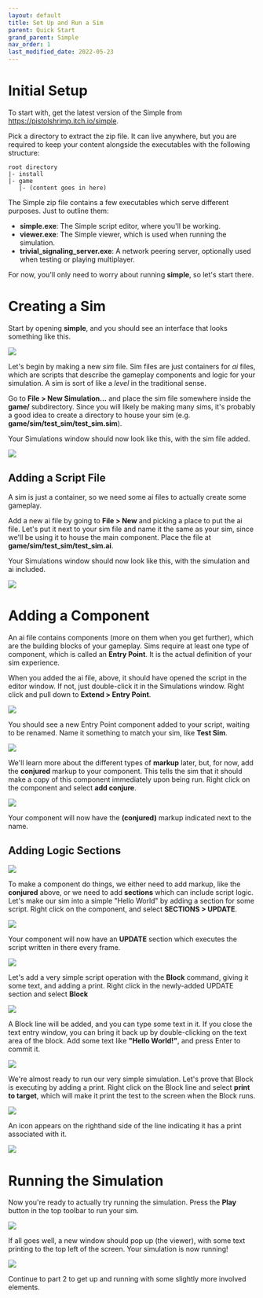 ```yaml
---
layout: default
title: Set Up and Run a Sim
parent: Quick Start
grand_parent: Simple
nav_order: 1
last_modified_date: 2022-05-23
---
```


# Initial Setup

To start with, get the latest version of the Simple from <https://pistolshrimp.itch.io/simple>.

Pick a directory to extract the zip file. It can live anywhere, but you are required to keep your content alongside the executables with the following structure:

```
root directory
|- install
|- game
   |- (content goes in here)
```

The Simple zip file contains a few executables which serve different purposes. Just to outline them:
- **simple.exe**: The Simple script editor, where you'll be working.
- **viewer.exe**: The Simple viewer, which is used when running the simulation.
- **trivial_signaling_server.exe**: A network peering server, optionally used when testing or playing multiplayer.

For now, you'll only need to worry about running **simple**, so let's start there.

# Creating a Sim

Start by opening **simple**, and you should see an interface that looks something like this.

![](/assets/simple/simple_tool_layout.png)

Let's begin by making a new *sim* file. Sim files are just containers for *ai* files, which are scripts that describe the gameplay components and logic for your simulation. A sim is sort of like a *level* in the traditional sense.

Go to **File > New Simulation...** and place the sim file somewhere inside the **game/** subdirectory. Since you will likely be making many sims, it's probably a good idea to create a directory to house your sim (e.g. **game/sim/test_sim/test_sim.sim**).

Your Simulations window should now look like this, with the sim file added.

![](/assets/simple/simple_tool_added_sim.png)


## Adding a Script File

A sim is just a container, so we need some ai files to actually create some gameplay.

Add a new ai file by going to **File > New** and picking a place to put the ai file. Let's put it next to your sim file and name it the same as your sim, since we'll be using it to house the main component. Place the file at **game/sim/test_sim/test_sim.ai**.

Your Simulations window should now look like this, with the simulation and ai included.

![](/assets/simple/simple_tool_added_ai.png)

# Adding a Component

An ai file contains components (more on them when you get further), which are the building blocks of your gameplay. Sims require at least one type of component, which is called an **Entry Point**. It is the actual definition of your sim experience.

When you added the ai file, above, it should have opened the script in the editor window. If not, just double-click it in the Simulations window. Right click and pull down to **Extend > Entry Point**.

![](/assets/simple/simple_tool_entry_point.png)

You should see a new Entry Point component added to your script, waiting to be renamed. Name it something to match your sim, like **Test Sim**.

![](/assets/simple/simple_tool_entry_point_rename.png)

We'll learn more about the different types of **markup** later, but, for now, add the **conjured** markup to your component. This tells the sim that it should make a copy of this component immediately upon being run. Right click on the component and select **add conjure**.

![](/assets/simple/simple_tool_entry_point_conjure.png)

Your component will now have the **(conjured)** markup indicated next to the name.

## Adding Logic Sections

![](/assets/simple/simple_tool_entry_point_conjure2.png)

To make a component do things, we either need to add markup, like the **conjured** above, or we need to add **sections** which can include script logic. Let's make our sim into a simple "Hello World" by adding a section for some script. Right click on the component, and select **SECTIONS > UPDATE**.

![](/assets/simple/simple_tool_entry_point_section.png)

Your component will now have an **UPDATE** section which executes the script written in there every frame.

![](/assets/simple/simple_tool_entry_point_section2.png)

Let's add a very simple script operation with the **Block** command, giving it some text, and adding a print. Right click in the newly-added UPDATE section and select **Block**

![](/assets/simple/simple_tool_entry_point_block.png)

A Block line will be added, and you can type some text in it. If you close the text entry window, you can bring it back up by double-clicking on the text area of the block. Add some text like **"Hello World!"**, and press Enter to commit it.

![](/assets/simple/simple_tool_entry_point_block2.png)

We're almost ready to run our very simple simulation. Let's prove that Block is executing by adding a print. Right click on the Block line and select **print to target**, which will make it print the test to the screen when the Block runs.

![](/assets/simple/simple_tool_entry_point_block3.png)

An icon appears on the righthand side of the line indicating it has a print associated with it.

![](/assets/simple/simple_tool_entry_point_block4.png)

# Running the Simulation

Now you're ready to actually try running the simulation. Press the **Play** button in the top toolbar to run your sim.

![](/assets/simple/simple_tool_run.png)

If all goes well, a new window should pop up (the viewer), with some text printing to the top left of the screen. Your simulation is now running!

![](/assets/simple/simple_tool_run2.png)

Continue to part 2 to get up and running with some slightly more involved elements.
